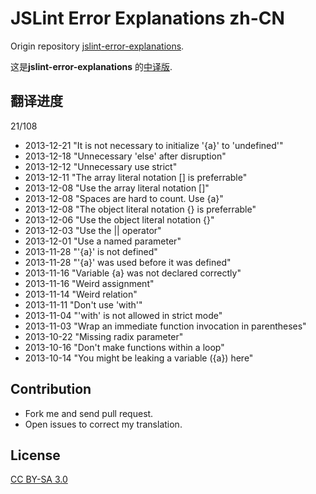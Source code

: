 JSLint Error Explanations zh-CN
===============================

Origin repository [jslint-error-explanations](https://github.com/jamesallardice/jslint-error-explanations).

这是**jslint-error-explanations** 的[中译版](http://jslint.fantasyshao.com).

## 翻译进度

21/108

* 2013-12-21 "It is not necessary to initialize '{a}' to 'undefined'"
* 2013-12-18 "Unnecessary 'else' after disruption"
* 2013-12-12 "Unnecessary use strict"
* 2013-12-11 "The array literal notation [] is preferrable"
* 2013-12-08 "Use the array literal notation []"
* 2013-12-08 "Spaces are hard to count. Use {a}"
* 2013-12-08 "The object literal notation {} is preferrable"
* 2013-12-06 "Use the object literal notation {}"
* 2013-12-03 "Use the || operator"
* 2013-12-01 "Use a named parameter"
* 2013-11-28 "'{a}' is not defined"
* 2013-11-28 "'{a}' was used before it was defined"
* 2013-11-16 "Variable {a} was not declared correctly"
* 2013-11-16 "Weird assignment"
* 2013-11-14 "Weird relation"
* 2013-11-11 "Don't use 'with'"
* 2013-11-04 "'with' is not allowed in strict mode"
* 2013-11-03 "Wrap an immediate function invocation in parentheses"
* 2013-10-22 "Missing radix parameter"
* 2013-10-16 "Don't make functions within a loop"
* 2013-10-14 "You might be leaking a variable ({a}) here"

## Contribution

* Fork me and send pull request.
* Open issues to correct my translation.

## License

[CC BY-SA 3.0](http://creativecommons.org/licenses/by-sa/3.0/)
